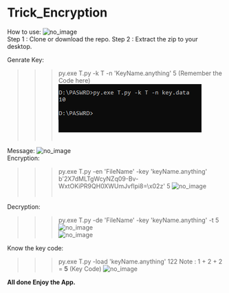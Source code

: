 # Trick_Encryption
How to use:
<img src="use.png" alt="no_image"><br>
Step 1 : Clone or download the repo.
Step 2 : Extract the zip to your desktop.

Genrate Key:
>>> py.exe T.py -k T -n 'KeyName.anything'
>>> 5 (Remember the Code here)
<img src="images/keygen.png" alt="no_image"><br><br>

Message: <img src="msg.png" alt="no_image"><br>
Encryption:
>>> py.exe T.py -en 'FileName' -key 'keyName.anything'
>>> b'2X7dMLTgWcyNZq09-Bv-WxtOKiPR9QH0XWUmJvflpi8=\x02z'
>>> 5
<img src="enmsg.png" alt="no_image"><br><br>

Decryption:
>>> py.exe T.py -de 'FileName' -key 'keyName.anything' -t 5
<img src="demsg.png" alt="no_image"><br>
<img src="decode.png" alt="no_image"><br>

Know the key code:
>>> py.exe T.py -load 'keyName.anything'
>>> 122
Note : 1 + 2 + 2 = <b>5</b> (Key Code)
<img src="keycode.png" alt="no_image"><br>


<b> All done Enjoy the App.</b>
